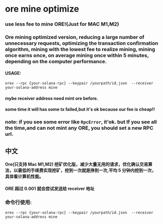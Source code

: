 # ore mine optimize

### use less fee to mine ORE!(Just for MAC M1,M2)

### Ore mining optimized version, reducing a large number of unnecessary requests, optimizing the transaction confirmation algorithm, mining with the lowest fee to realize mining, mining once earns once, on average mining once within 5 minutes, depending on the computer performance.

#### USAGE:

`orex --rpc {your-solana-rpc} --keypair /yourpath/id.json  --receiver your-solana-address mine`

#### mybe receiver address need mint ore before.

#### some time it will has some tx failed,but it's ok because our fee is cheap!!

### note: if you see some error like `RpcError`, it'ok. but If you see all the time,and can not mint any ORE, you should set a new RPC url.

## 中文

#### Ore(只支持 Mac M1,M2) 挖矿优化版，减少大量无用的请求，优化确认交易算法，以最低的手续费实现挖矿，挖到一次就是挣到一次,平均 5 分钟内挖到一次，具体看计算机性能。

#### ORE 超过 0.001 就会尝试发送给 receiver 地址

### 命令行使用:

`orex --rpc {your-solana-rpc} --keypair /yourpath/id.json  --receiver your-solana-address mine`
